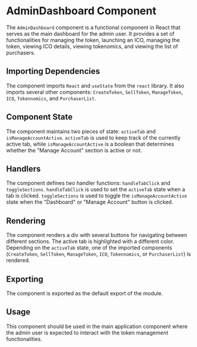 # AdminDashboard Component

The `AdminDashboard` component is a functional component in React that serves as the main dashboard for the admin user. It provides a set of functionalities for managing the token, launching an ICO, managing the token, viewing ICO details, viewing tokenomics, and viewing the list of purchasers.

## Importing Dependencies

The component imports `React` and `useState` from the `react` library. It also imports several other components: `CreateToken`, `SellToken`, `ManageToken`, `ICO`, `Tokennomics`, and `PurchaserList`.

## Component State

The component maintains two pieces of state: `activeTab` and `isManageAccountActive`. `activeTab` is used to keep track of the currently active tab, while `isManageAccountActive` is a boolean that determines whether the "Manage Account" section is active or not.

## Handlers

The component defines two handler functions: `handleTabClick` and `toggleSections`. `handleTabClick` is used to set the `activeTab` state when a tab is clicked. `toggleSections` is used to toggle the `isManageAccountActive` state when the "Dashboard" or "Manage Account" button is clicked.

## Rendering

The component renders a div with several buttons for navigating between different sections. The active tab is highlighted with a different color. Depending on the `activeTab` state, one of the imported components (`CreateToken`, `SellToken`, `ManageToken`, `ICO`, `Tokennomics`, or `PurchaserList`) is rendered.

## Exporting

The component is exported as the default export of the module.

## Usage

This component should be used in the main application component where the admin user is expected to interact with the token management functionalities.